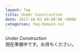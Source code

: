```yaml
---
layout: faq
title: Under Construction
date: 2017-10-03 00:00:00 +0000
categories: faq-domain-ssl
---
```

Under Construction<br>
現在準備中です。お待ちください。
